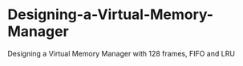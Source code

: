 # Designing-a-Virtual-Memory-Manager
Designing a Virtual Memory Manager with 128 frames, FIFO and LRU
